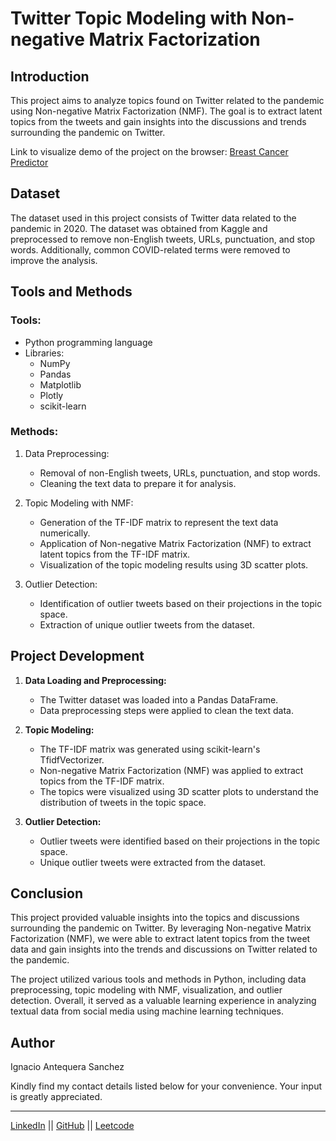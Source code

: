 # Twitter Topic Modeling with Non-negative Matrix Factorization

## Introduction

This project aims to analyze topics found on Twitter related to the pandemic using Non-negative Matrix Factorization (NMF). The goal is to extract latent topics from the tweets and gain insights into the discussions and trends surrounding the pandemic on Twitter.

Link to visualize demo of the project on the browser: [Breast Cancer Predictor](https://breast-cancer-predictor.netlify.app/)

## Dataset

The dataset used in this project consists of Twitter data related to the pandemic in 2020. The dataset was obtained from Kaggle and preprocessed to remove non-English tweets, URLs, punctuation, and stop words. Additionally, common COVID-related terms were removed to improve the analysis.

## Tools and Methods

### Tools:
- Python programming language
- Libraries:
  - NumPy
  - Pandas
  - Matplotlib
  - Plotly
  - scikit-learn

### Methods:
1. Data Preprocessing:
   - Removal of non-English tweets, URLs, punctuation, and stop words.
   - Cleaning the text data to prepare it for analysis.

2. Topic Modeling with NMF:
   - Generation of the TF-IDF matrix to represent the text data numerically.
   - Application of Non-negative Matrix Factorization (NMF) to extract latent topics from the TF-IDF matrix.
   - Visualization of the topic modeling results using 3D scatter plots.

3. Outlier Detection:
   - Identification of outlier tweets based on their projections in the topic space.
   - Extraction of unique outlier tweets from the dataset.

## Project Development

1. **Data Loading and Preprocessing:**
   - The Twitter dataset was loaded into a Pandas DataFrame.
   - Data preprocessing steps were applied to clean the text data.

2. **Topic Modeling:**
   - The TF-IDF matrix was generated using scikit-learn's TfidfVectorizer.
   - Non-negative Matrix Factorization (NMF) was applied to extract topics from the TF-IDF matrix.
   - The topics were visualized using 3D scatter plots to understand the distribution of tweets in the topic space.

3. **Outlier Detection:**
   - Outlier tweets were identified based on their projections in the topic space.
   - Unique outlier tweets were extracted from the dataset.

## Conclusion

This project provided valuable insights into the topics and discussions surrounding the pandemic on Twitter. By leveraging Non-negative Matrix Factorization (NMF), we were able to extract latent topics from the tweet data and gain insights into the trends and discussions on Twitter related to the pandemic.

The project utilized various tools and methods in Python, including data preprocessing, topic modeling with NMF, visualization, and outlier detection. Overall, it served as a valuable learning experience in analyzing textual data from social media using machine learning techniques.

## Author
Ignacio Antequera Sanchez

Kindly find my contact details listed below for your convenience. Your input is greatly appreciated.

***

[LinkedIn](https://www.linkedin.com/in/ignacio-antequera)  ||  [GitHub](https://github.com/Ignacio-Antequera)  ||  [Leetcode](https://leetcode.com/Ignacio_antequera)